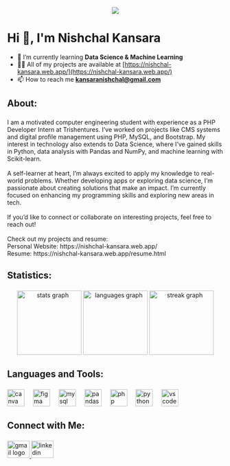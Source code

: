 <div align="center">
  <img src="https://nishchal-kansara.web.app/assets/images/linkedin_banner.jpg"  />
</div>

###

<h1 align="left">Hi 👋, I'm Nishchal Kansara</h1>

- 🌱 I’m currently learning **Data Science & Machine Learning**
- 👨‍💻 All of my projects are available at [https://nishchal-kansara.web.app/](https://nishchal-kansara.web.app/)
- 📫 How to reach me **kansaranishchal@gmail.com**

###

<h2 align="left">About:</h2>

###

<p align="left">I am a motivated computer engineering student with experience as a PHP Developer Intern at Trishentures. I’ve worked on projects like CMS systems and digital profile management using PHP, MySQL, and Bootstrap. My interest in technology also extends to Data Science, where I’ve gained skills in Python, data analysis with Pandas and NumPy, and machine learning with Scikit-learn.<br><br>A self-learner at heart, I’m always excited to apply my knowledge to real-world problems. Whether developing apps or exploring data science, I’m passionate about creating solutions that make an impact. I’m currently focused on enhancing my programming skills and exploring new areas in tech.<br><br>If you’d like to connect or collaborate on interesting projects, feel free to reach out!<br><br>Check out my projects and resume:<br>Personal Website: https://nishchal-kansara.web.app/<br>Resume: https://nishchal-kansara.web.app/resume.html</p>

###

<h2 align="left">Statistics:</h2>

###

<div align="center">
  <img src="https://github-readme-stats.vercel.app/api?username=nishchal-kansara&hide_title=false&hide_rank=false&show_icons=true&include_all_commits=true&count_private=true&disable_animations=false&theme=dracula&locale=en&hide_border=false&order=1" height="150" alt="stats graph"  />
  <img src="https://github-readme-stats.vercel.app/api/top-langs?username=nishchal-kansara&locale=en&hide_title=false&layout=compact&card_width=320&langs_count=5&theme=dracula&hide_border=false&order=2" height="150" alt="languages graph"  />
  <img src="https://streak-stats.demolab.com?user=nishchal-kansara&locale=en&mode=daily&theme=dracula&hide_border=false&border_radius=5&order=3" height="150" alt="streak graph"  />
</div>

###

<h2 align="left">Languages and Tools:</h2>

###

<div align="left">
  <img src="https://cdn.jsdelivr.net/gh/devicons/devicon/icons/canva/canva-original.svg" height="40" alt="canva logo"  />
  <img width="12" />
  <img src="https://cdn.jsdelivr.net/gh/devicons/devicon/icons/figma/figma-original.svg" height="40" alt="figma logo"  />
  <img width="12" />
  <img src="https://cdn.jsdelivr.net/gh/devicons/devicon/icons/mysql/mysql-original.svg" height="40" alt="mysql logo"  />
  <img width="12" />
  <img src="https://cdn.jsdelivr.net/gh/devicons/devicon/icons/pandas/pandas-original.svg" height="40" alt="pandas logo"  />
  <img width="12" />
  <img src="https://cdn.jsdelivr.net/gh/devicons/devicon/icons/php/php-original.svg" height="40" alt="php logo"  />
  <img width="12" />
  <img src="https://cdn.jsdelivr.net/gh/devicons/devicon/icons/python/python-original.svg" height="40" alt="python logo"  />
  <img width="12" />
  <img src="https://cdn.jsdelivr.net/gh/devicons/devicon/icons/vscode/vscode-original.svg" height="40" alt="vscode logo"  />
</div>

###

<h2 align="left">Connect with Me:</h2>

###

<div align="left">
  <a href="mailto:kansaranishchal@gmail.com" target="_blank">
    <img src="https://raw.githubusercontent.com/maurodesouza/profile-readme-generator/master/src/assets/icons/social/gmail/default.svg" width="52" height="40" alt="gmail logo"  />
  </a>
  <a href="https://www.linkedin.com/in/nishchal-kansara/" target="_blank">
    <img src="https://raw.githubusercontent.com/maurodesouza/profile-readme-generator/master/src/assets/icons/social/linkedin/default.svg" width="52" height="40" alt="linkedin logo"  />
  </a>
</div>

###
